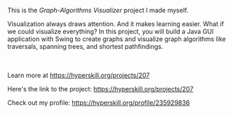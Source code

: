 This is the *Graph-Algorithms Visualizer* project I made myself.


<p>Visualization always draws attention. And it makes learning easier. What if we could visualize everything? In this project, you will build a Java GUI application with Swing to create graphs and visualize graph algorithms like traversals, spanning trees, and shortest pathfindings.</p><br/><br/>Learn more at <a href="https://hyperskill.org/projects/207?utm_source=ide&utm_medium=ide&utm_campaign=ide&utm_content=project-card">https://hyperskill.org/projects/207</a>

Here's the link to the project: https://hyperskill.org/projects/207

Check out my profile: https://hyperskill.org/profile/235929836